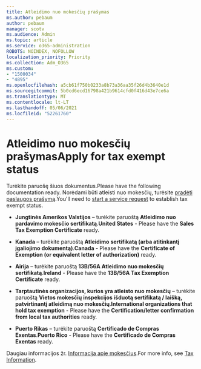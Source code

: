 ```yaml
---
title: Atleidimo nuo mokesčių prašymas
ms.author: pebaum
author: pebaum
manager: scotv
ms.audience: Admin
ms.topic: article
ms.service: o365-administration
ROBOTS: NOINDEX, NOFOLLOW
localization_priority: Priority
ms.collection: Adm_O365
ms.custom:
- "1500034"
- "4895"
ms.openlocfilehash: a5cb61f750b0233a8b73a36aa35f26d4b3640e1d
ms.sourcegitcommit: 5b0cd6ecd16798a421b9614cfd0f416d43e7ce6a
ms.translationtype: MT
ms.contentlocale: lt-LT
ms.lasthandoff: 05/06/2021
ms.locfileid: "52261760"
---
```

# <a name="apply-for-tax-exempt-status"></a><span data-ttu-id="3ed7b-102">Atleidimo nuo mokesčių prašymas</span><span class="sxs-lookup"><span data-stu-id="3ed7b-102">Apply for tax exempt status</span></span>

<span data-ttu-id="3ed7b-103">Turėkite paruošę šiuos dokumentus.</span><span class="sxs-lookup"><span data-stu-id="3ed7b-103">Please have the following documentation ready.</span></span> <span data-ttu-id="3ed7b-104">Norėdami būti atleisti nuo mokesčių, turėsite [pradėti paslaugos prašymą](/microsoft-365/admin/contact-support-for-business-products).</span><span class="sxs-lookup"><span data-stu-id="3ed7b-104">You'll need to [start a service request](/microsoft-365/admin/contact-support-for-business-products) to establish tax exempt status.</span></span>

- <span data-ttu-id="3ed7b-105">**Jungtinės Amerikos Valstijos** – turėkite paruoštą **Atleidimo nuo pardavimo mokesčio sertifikatą**.</span><span class="sxs-lookup"><span data-stu-id="3ed7b-105">**United States** - Please have the **Sales Tax Exemption Certificate** ready.</span></span>

- <span data-ttu-id="3ed7b-106">**Kanada** – turėkite paruoštą **Atleidimo sertifikatą (arba atitinkantį įgaliojimo dokumentą)**.</span><span class="sxs-lookup"><span data-stu-id="3ed7b-106">**Canada** - Please have the **Certificate of Exemption (or equivalent letter of authorization)** ready.</span></span>

- <span data-ttu-id="3ed7b-107">**Airija** – turėkite paruoštą **13B/56A Atleidimo nuo mokesčių sertifikatą**.</span><span class="sxs-lookup"><span data-stu-id="3ed7b-107">**Ireland** - Please have the **13B/56A Tax Exemption Certificate** ready.</span></span>

- <span data-ttu-id="3ed7b-108">**Tarptautinės organizacijos, kurios yra atleisto nuo mokesčių** – turėkite paruoštą **Vietos mokesčių inspekcijos išduotą sertifikatą / laišką, patvirtinantį atleidimą nuo mokesčių**.</span><span class="sxs-lookup"><span data-stu-id="3ed7b-108">**International organizations that hold tax exemption** - Please have the **Certification/letter confirmation from local tax authorities** ready.</span></span>

- <span data-ttu-id="3ed7b-109">**Puerto Rikas** – turėkite paruoštą **Certificado de Compras Exentas**.</span><span class="sxs-lookup"><span data-stu-id="3ed7b-109">**Puerto Rico** - Please have the **Certificado de Compras Exentas** ready.</span></span>

<span data-ttu-id="3ed7b-110">Daugiau informacijos žr. [Informacija apie mokesčius](https://docs.microsoft.com/microsoft-365/commerce/billing-and-payments/tax-information).</span><span class="sxs-lookup"><span data-stu-id="3ed7b-110">For more info, see [Tax Information](https://docs.microsoft.com/microsoft-365/commerce/billing-and-payments/tax-information).</span></span>

